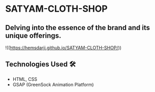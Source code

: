 # SATYAM-CLOTH-SHOP

 ## Delving into the essence of the brand and its unique offerings.
 !((https://hemsdarji.github.io/SATYAM-CLOTH-SHOP/))


## Technologies Used 🛠️

- HTML, CSS
- GSAP (GreenSock Animation Platform)

